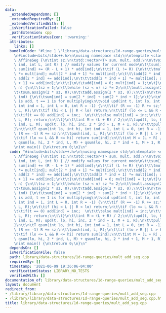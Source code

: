 ```yaml
---
data:
  _extendedDependsOn: []
  _extendedRequiredBy: []
  _extendedVerifiedWith: []
  _isVerificationFailed: false
  _pathExtension: cpp
  _verificationStatusIcon: ':warning:'
  attributes:
    links: []
  bundledCode: "#line 1 \"library/data-structures/1d-range-queries/mult_add_seg.cpp\"\
    \n#include<bits/stdc++.h>\n\nusing namespace std;\n\ntemplate <class T> struct\
    \ AffineSeg {\n\tint sz;\n\tstd::vector<T> sum, mult, add;\n\n\tvoid push(int\
    \ ind, int L, int R) { // modify values for current node\n\t\tsum[ind] *= mult[ind];\
    \ sum[ind] += (R - L + 1) * add[ind];\n\t\tif (L != R) {\n\t\t\tmult[2 * ind]\
    \ *= mult[ind]; mult[2 * ind + 1] *= mult[ind];\n\t\t\tadd[2 * ind] *= mult[ind];\
    \ add[2 * ind] += add[ind];\n\t\t\tadd[2 * ind + 1] *= mult[ind]; add[2 * ind\
    \ + 1] += add[ind];\n\t\t}\n\t\tadd[ind] = 0; mult[ind] = 1;\n\t}\n\n\tvoid init(int\
    \ n) {\n\t\tsz = 1;\n\t\twhile (sz < n) sz *= 2;\n\t\tmult.assign(2 * sz, 1);\n\
    \t\tsum.assign(2 * sz, 0);\n\t\tadd.assign(2 * sz, 0);\n\t}\n\n\tvoid pull(int\
    \ ind) {\n\t\tsum[ind] = sum[2 * ind] + sum[2 * ind + 1];\n\t}\n\n\t// t == 0\
    \ is add, t == 1 is for multiplying\n\tvoid upd(int t, int lo, int hi, T inc,\
    \ int ind = 1, int L = 0, int R = -1) {\n\t\tif (R == -1) R += sz;\n\t\tpush(ind,\
    \ L, R);\n\t\tif (hi < L || R < lo) return;\n\t\tif (lo <= L && R <= hi) {\n\t\
    \t\tif(t == 0) add[ind] = inc;  \n\t\t\telse mult[ind] = inc;\n\t\t\tpush(ind,\
    \ L, R); return;\n\t\t}\n\t\tint M = (L + R) / 2;\n\t\tupd(t, lo, hi, inc, 2 *\
    \ ind, L, M); upd(t, lo, hi, inc, 2 * ind + 1, M + 1, R);\n\t\tpull(ind);\n\t\
    }\n\t\n\tT qsum(int lo, int hi, int ind = 1, int L = 0, int R = -1) {\n\t\tif\
    \ (R == -1) R += sz;\n\t\tpush(ind, L, R);\n\t\tif (lo > R || L > hi) return 0;\n\
    \t\tif (lo <= L && R <= hi) return sum[ind];\n\t\tint M = (L + R) / 2;\n\t\treturn\
    \ qsum(lo, hi, 2 * ind, L, M) + qsum(lo, hi, 2 * ind + 1, M + 1, R);\n\t}\n};\n\
    \nint main() {\n\treturn 0;\n}\n"
  code: "#include<bits/stdc++.h>\n\nusing namespace std;\n\ntemplate <class T> struct\
    \ AffineSeg {\n\tint sz;\n\tstd::vector<T> sum, mult, add;\n\n\tvoid push(int\
    \ ind, int L, int R) { // modify values for current node\n\t\tsum[ind] *= mult[ind];\
    \ sum[ind] += (R - L + 1) * add[ind];\n\t\tif (L != R) {\n\t\t\tmult[2 * ind]\
    \ *= mult[ind]; mult[2 * ind + 1] *= mult[ind];\n\t\t\tadd[2 * ind] *= mult[ind];\
    \ add[2 * ind] += add[ind];\n\t\t\tadd[2 * ind + 1] *= mult[ind]; add[2 * ind\
    \ + 1] += add[ind];\n\t\t}\n\t\tadd[ind] = 0; mult[ind] = 1;\n\t}\n\n\tvoid init(int\
    \ n) {\n\t\tsz = 1;\n\t\twhile (sz < n) sz *= 2;\n\t\tmult.assign(2 * sz, 1);\n\
    \t\tsum.assign(2 * sz, 0);\n\t\tadd.assign(2 * sz, 0);\n\t}\n\n\tvoid pull(int\
    \ ind) {\n\t\tsum[ind] = sum[2 * ind] + sum[2 * ind + 1];\n\t}\n\n\t// t == 0\
    \ is add, t == 1 is for multiplying\n\tvoid upd(int t, int lo, int hi, T inc,\
    \ int ind = 1, int L = 0, int R = -1) {\n\t\tif (R == -1) R += sz;\n\t\tpush(ind,\
    \ L, R);\n\t\tif (hi < L || R < lo) return;\n\t\tif (lo <= L && R <= hi) {\n\t\
    \t\tif(t == 0) add[ind] = inc;  \n\t\t\telse mult[ind] = inc;\n\t\t\tpush(ind,\
    \ L, R); return;\n\t\t}\n\t\tint M = (L + R) / 2;\n\t\tupd(t, lo, hi, inc, 2 *\
    \ ind, L, M); upd(t, lo, hi, inc, 2 * ind + 1, M + 1, R);\n\t\tpull(ind);\n\t\
    }\n\t\n\tT qsum(int lo, int hi, int ind = 1, int L = 0, int R = -1) {\n\t\tif\
    \ (R == -1) R += sz;\n\t\tpush(ind, L, R);\n\t\tif (lo > R || L > hi) return 0;\n\
    \t\tif (lo <= L && R <= hi) return sum[ind];\n\t\tint M = (L + R) / 2;\n\t\treturn\
    \ qsum(lo, hi, 2 * ind, L, M) + qsum(lo, hi, 2 * ind + 1, M + 1, R);\n\t}\n};\n\
    \nint main() {\n\treturn 0;\n}\n"
  dependsOn: []
  isVerificationFile: false
  path: library/data-structures/1d-range-queries/mult_add_seg.cpp
  requiredBy: []
  timestamp: '2021-06-09 19:36:06-04:00'
  verificationStatus: LIBRARY_NO_TESTS
  verifiedWith: []
documentation_of: library/data-structures/1d-range-queries/mult_add_seg.cpp
layout: document
redirect_from:
- /library/library/data-structures/1d-range-queries/mult_add_seg.cpp
- /library/library/data-structures/1d-range-queries/mult_add_seg.cpp.html
title: library/data-structures/1d-range-queries/mult_add_seg.cpp
---
```

